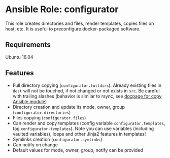 # Ansible Role: configurator

This role creates directories and files, render templates, copies files on host, etc. It is useful to preconfigure docker-packaged software.

## Requirements

Ubuntu 16.04

## Features

- Full directory copying (`configurator.fulldirs`). Already existing files in `dest` will not be touched, if not changed or not exists in `src`. Be careful with trailing slashes (behavior is similar to rsync, see [docpage for copy Ansible module](http://docs.ansible.com/ansible/copy_module.html))
- Directory creation and update its mode, owner, group (`configurator.directories`)
- Files copying (`configurator.files`)
- Can render and copy templates (config variable `configurator.templates`, tag `configurator-templates`). Note you can use variables (including vaulted variables), loops and other Jinja2 features in templates!
- Symlinks creation (`configurator.symlinks`)
- Can notify on change
- Default values for mode, owner, group, notify can be provided
